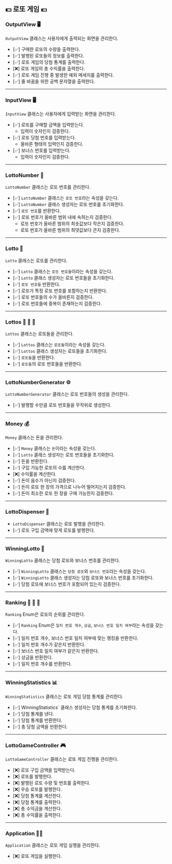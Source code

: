 ## 💵 로또 게임 💷

### OutputView 🖥️
`OutputView` 클래스는 사용자에게 출력되는 화면을 관리한다.
- [✅] 구매한 로또의 수량을 출력한다.
- [✅] 발행된 로또들의 정보를 출력한다.
- [✅] 로또 게임의 당첨 통계를 출력한다.
- [❌] 로또 게임의 총 수익률을 출력한다.
- [✅] 로또 게임 진행 중 발생한 예외 메세지를 출력한다.
- [✅] 줄 바꿈을 위한 공백 문자열을 출력한다.
***
### InputView 🖥️
`InputView` 클래스는 사용자에게 입력받는 화면을 관리한다.
- [✅] 로또를 구매할 금액을 입력받는다.
    - 입력이 숫자인지 검증한다.
- [✅] 로또 당첨 번호를 입력받는다.
    - 올바른 형태의 입력인지 검증한다.
- [✅] 보너스 번호를 입력받는다.
    - 입력이 숫자인지 검증한다.

***
### LottoNumber 🔢
`LottoNumber` 클래스는 로또 번호를 관리한다.
- [✅] `LottoNumber` 클래스는 `로또 번호`라는 속성을 갖는다.
- [✅] `LottoNumber` 클래스 생성자는 로또 번호를 초기화한다.
- [✅] `로또 번호`를 반환한다.
- [✅] 로또 번호가 올바른 범위 내에 속하는지 검증한다.
  - 로또 번호가 올바른 범위의 최솟값보다 작은지 검증한다.
  - 로또 번호가 올바른 범위의 최댓값보다 큰지 검증한다.
***
### Lotto 🎫
`Lotto` 클래스는 로또를 관리한다.
- [✅] `Lotto` 클래스는 `로또 번호들`이라는 속성을 갖는다.
- [✅] `Lotto` 클래스 생성자는 로또 번호들을 초기화한다.
- [✅] `로또 번호들` 반환한다.
- [✅] 로또가 특정 로또 번호를 포함하는지 반환한다.
- [✅] 로또 번호들의 수가 올바른지 검증한다.
- [✅] 로또 번호들에 중복이 존재하는지 검증한다.
***
### Lottos 🎫 🎫 🎫
`Lottos` 클래스는 로또들을 관리한다.
- [✅] `Lottos` 클래스는 `로또들`이라는 속성을 갖는다.
- [✅] `Lottos` 클래스 생성자는 로또들을 초기화한다.
- [✅] `로또들`을 반환한다.
- [✅] `로또들`의 로또 번호들을 반환한다.
***
### LottoNumberGenerator ⚙️
`LottoNumberGenerator` 클래스는 로또 번호들의 생성을 관리한다.
- [✅] 발행할 수만큼 로또 번호들을 무작위로 생성한다.
***
### Money 💰
`Money` 클래스는 돈을 관리한다.
- [✅] `Money` 클래스는 `돈`이라는 속성을 갖는다.
- [✅] `Lotto` 클래스 생성자는 로또 번호들을 초기화한다.
- [✅] 돈을 반환한다.
- [✅] 구입 가능한 로또의 수를 계산한다.
- [❌] 수익률을 계산한다.
- [✅] 돈이 음수가 아닌지 검증한다.
- [✅] 돈이 로또 한 장의 가격으로 나누어 떨어지는지 검증한다.
- [✅] 돈이 최소한 로또 한 장을 구매 가능한지 검증한다.
***
### LottoDispenser 🤖
- `LottoDispenser` 클래스는 로또 발행을 관리한다.
- [✅] 로또 구입 금액에 맞게 로또를 발행한다.
***
### WinningLotto 🎊
`WinningLotto` 클래스는 당첨 로또와 보너스 번호를 관리한다.
- [✅] `WinningLotto` 클래스는 `당첨 로또`와 `보너스 번호`라는 속성을 갖는다.
- [✅] `WinningLotto` 클래스 생성자는 당첨 로또와 보너스 번호를 초기화한다.
- [✅] 당첨 로또에 보너스 번호가 포함되어 있는지 검증한다.
***
### Ranking 🥇 🥈 🥉
`Ranking` Enum은 로또의 순위를 관리한다.
- [✅] `Ranking` Enum은 `일치 번호 개수`, `상금`, `보너스 번호 일치 여부`라는 속성을 갖는다.
- [✅] 일치 번호 개수, 보너스 번호 일치 여부에 맞는 랭킹을 반환한다.
- [✅] 일치 번호 개수가 같은지 반환한다.
- [✅] 보너스 번호 일치 여부가 같은지 반환한다.
- [✅] 상금을 반환한다.
- [✅] 일치 번호 개수를 반환한다.

***
### WinningStatistics 📊
`WinningStatistics` 클래스는 로또 게임 당첨 통계를 관리한다.
- [✅] WinningStatistics` 클래스 생성자는 당첨 통계를 초기화한다.
- [✅] 당첨 통계를 낸다.
- [✅] 당첨 통계를 반환한다.
- [✅] 총 당첨 금액을 반환한다.
***
### LottoGameController 🎮
`LottoGameController` 클래스는 로또 게임 진행을 관리한다.
- [❌] 로또 구입 금액을 입력받는다.
- [❌] 로또를 발행한다.
- [❌] 발행된 로또 수량 및 번호를 출력한다.
- [❌] 우승 로또를 발행한다.
- [❌] 당첨 통계를 계산한다.
- [❌] 당첨 통계를 출력한다.
- [❌] 총 수익금을 계산한다.
- [❌] 총 수익률을 출력한다.
***
### Application 🧑‍💻
`Application` 클래스는 로또 게임 실행을 관리한다.
- [❌] 로또 게임을 실행한다.

